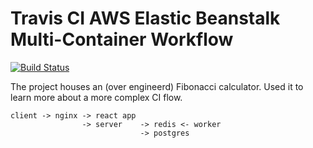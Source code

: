 # Travis CI AWS Elastic Beanstalk Multi-Container Workflow

[![Build Status](https://travis-ci.com/deontaljaard/travisci-awseb-multi-container-workflow.svg?branch=main)](https://travis-ci.com/deontaljaard/travisci-awseb-multi-container-workflow)

The project houses an (over engineerd) Fibonacci calculator. Used it to learn more about a more complex CI flow.

```text
client -> nginx -> react app
                -> server    -> redis <- worker
                             -> postgres
```